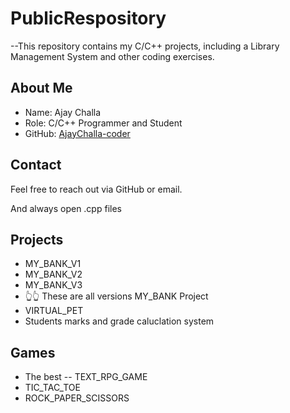 # PublicRespository
--This repository contains my C/C++ projects, including a Library Management System and other coding exercises.

## About Me
- Name: Ajay Challa
- Role: C/C++ Programmer and Student
- GitHub: [AjayChalla-coder](https://github.com/AjayChalla-coder)

## Contact
Feel free to reach out via GitHub or email.

And always open .cpp files

## Projects
- MY_BANK_V1
- MY_BANK_V2
- MY_BANK_V3
- 👆👆 These are all versions MY_BANK Project
- VIRTUAL_PET
- Students marks and grade caluclation system

## Games
- The best  -- TEXT_RPG_GAME
- TIC_TAC_TOE
- ROCK_PAPER_SCISSORS
